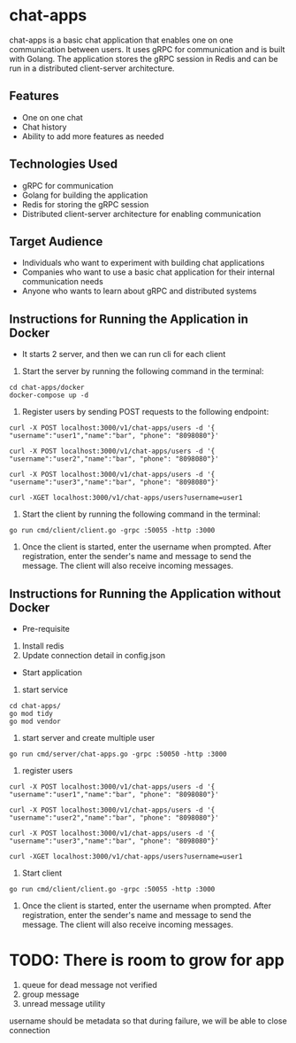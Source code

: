 # chat-apps
chat-apps is a basic chat application that enables one on one communication between users. It uses gRPC for communication and is built with Golang. The application stores the gRPC session in Redis and can be run in a distributed client-server architecture.

## Features
- One on one chat
- Chat history
- Ability to add more features as needed

## Technologies Used
- gRPC for communication
- Golang for building the application
- Redis for storing the gRPC session
- Distributed client-server architecture for enabling communication

## Target Audience
- Individuals who want to experiment with building chat applications
- Companies who want to use a basic chat application for their internal communication needs
- Anyone who wants to learn about gRPC and distributed systems

## Instructions for Running the Application in Docker
- It starts 2 server, and then we can run cli for each client

1. Start the server by running the following command in the terminal:
```
cd chat-apps/docker
docker-compose up -d
```

1. Register users by sending POST requests to the following endpoint:
```shell
curl -X POST localhost:3000/v1/chat-apps/users -d '{ "username":"user1","name":"bar", "phone": "8098080"}'

curl -X POST localhost:3000/v1/chat-apps/users -d '{ "username":"user2","name":"bar", "phone": "8098080"}'

curl -X POST localhost:3000/v1/chat-apps/users -d '{ "username":"user3","name":"bar", "phone": "8098080"}'

curl -XGET localhost:3000/v1/chat-apps/users?username=user1
```

1. Start the client by running the following command in the terminal:
```
go run cmd/client/client.go -grpc :50055 -http :3000
```

1. Once the client is started, enter the username when prompted. After registration, enter the sender's name and message to send the message. The client will also receive incoming messages.

## Instructions for Running the Application without Docker

- Pre-requisite
1. Install redis
2. Update connection detail in config.json

- Start application
1. start service
```
cd chat-apps/
go mod tidy
go mod vendor
```

1. start server and create multiple user
```
go run cmd/server/chat-apps.go -grpc :50050 -http :3000
```

1. register users
```shell
curl -X POST localhost:3000/v1/chat-apps/users -d '{ "username":"user1","name":"bar", "phone": "8098080"}'

curl -X POST localhost:3000/v1/chat-apps/users -d '{ "username":"user2","name":"bar", "phone": "8098080"}'

curl -X POST localhost:3000/v1/chat-apps/users -d '{ "username":"user3","name":"bar", "phone": "8098080"}'

curl -XGET localhost:3000/v1/chat-apps/users?username=user1
```

1. Start client
```
go run cmd/client/client.go -grpc :50055 -http :3000
```

1. Once the client is started, enter the username when prompted. After registration, enter the sender's name and message to send the message. The client will also receive incoming messages.


# TODO: There is room to grow for app
1. queue for dead message not verified
2. group message
3. unread message utility

username should be metadata so that during failure, we will be able to close connection

